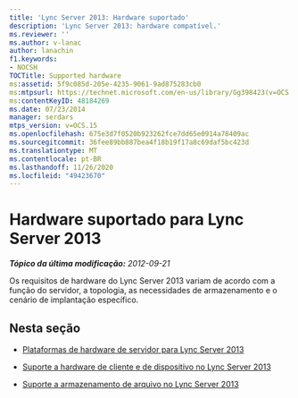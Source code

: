 ```yaml
---
title: 'Lync Server 2013: Hardware suportado'
description: 'Lync Server 2013: hardware compatível.'
ms.reviewer: ''
ms.author: v-lanac
author: lanachin
f1.keywords:
- NOCSH
TOCTitle: Supported hardware
ms:assetid: 5f9c085d-205e-4235-9061-9ad875283cb0
ms:mtpsurl: https://technet.microsoft.com/en-us/library/Gg398423(v=OCS.15)
ms:contentKeyID: 48184269
ms.date: 07/23/2014
manager: serdars
mtps_version: v=OCS.15
ms.openlocfilehash: 675e3d7f0520b923262fce7dd65e0914a78409ac
ms.sourcegitcommit: 36fee89bb887bea4f18b19f17a8c69daf5bc423d
ms.translationtype: MT
ms.contentlocale: pt-BR
ms.lasthandoff: 11/26/2020
ms.locfileid: "49423670"
---
```

# <a name="supported-hardware-for-lync-server-2013"></a>Hardware suportado para Lync Server 2013

<div data-xmlns="http://www.w3.org/1999/xhtml">

<div class="topic" data-xmlns="http://www.w3.org/1999/xhtml" data-msxsl="urn:schemas-microsoft-com:xslt" data-cs="https://msdn.microsoft.com/">

<div data-asp="https://msdn2.microsoft.com/asp">



</div>

<div id="mainSection">

<div id="mainBody">

<span> </span>

_**Tópico da última modificação:** 2012-09-21_

Os requisitos de hardware do Lync Server 2013 variam de acordo com a função do servidor, a topologia, as necessidades de armazenamento e o cenário de implantação específico.

<div>

## <a name="in-this-section"></a>Nesta seção

  - [Plataformas de hardware de servidor para Lync Server 2013](lync-server-2013-server-hardware-platforms.md)

  - [Suporte a hardware de cliente e de dispositivo no Lync Server 2013](lync-server-2013-client-and-device-hardware-support.md)

  - [Suporte a armazenamento de arquivo no Lync Server 2013](lync-server-2013-file-storage-support.md)

</div>

</div>

<span> </span>

</div>

</div>

</div>

